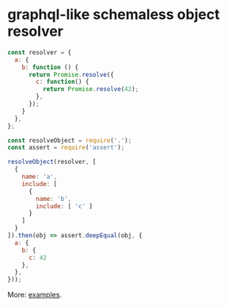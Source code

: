 # graphql-like schemaless object resolver

```js
const resolver = {
  a: {
    b: function () {
      return Promise.resolve({
        c: function() {
          return Promise.resolve(42);
        },
      });
    }
  },
};

const resolveObject = require('.');
const assert = require('assert');

resolveObject(resolver, [
  {
    name: 'a',
    include: [
      {
        name: 'b',
        include: [ 'c' ]
      }
    ]
  }
]).then(obj => assert.deepEqual(obj, {
  a: {
    b: {
      c: 42
    },
  },
}));
```

More: [examples](https://github.com/tomazy/resolve-object/blob/master/test/examples.js).
